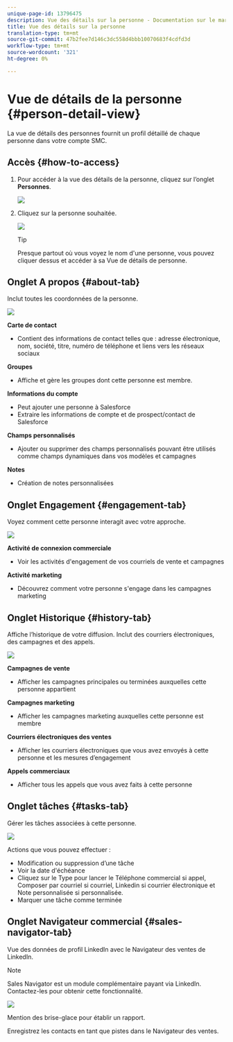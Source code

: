 ```yaml
---
unique-page-id: 13796475
description: Vue des détails sur la personne - Documentation sur le marketing - Documentation sur le produit
title: Vue des détails sur la personne
translation-type: tm+mt
source-git-commit: 47b2fee7d146c3dc558d4bbb10070683f4cdfd3d
workflow-type: tm+mt
source-wordcount: '321'
ht-degree: 0%

---
```



# Vue de détails de la personne {#person-detail-view}

La vue de détails des personnes fournit un profil détaillé de chaque personne dans votre compte SMC.

## Accès {#how-to-access}

1. Pour accéder à la vue des détails de la personne, cliquez sur l’onglet **Personnes**.

   ![](assets/people-tab.png)

1. Cliquez sur la personne souhaitée.

   ![](assets/select-contact.png)

   >[!TIP]
   >
   >Presque partout où vous voyez le nom d&#39;une personne, vous pouvez cliquer dessus et accéder à sa Vue de détails de personne.

## Onglet A propos {#about-tab}

Inclut toutes les coordonnées de la personne.

![](assets/about.jpg)

**Carte de contact**

* Contient des informations de contact telles que : adresse électronique, nom, société, titre, numéro de téléphone et liens vers les réseaux sociaux

**Groupes**

* Affiche et gère les groupes dont cette personne est membre.

**Informations du compte**

* Peut ajouter une personne à Salesforce
* Extraire les informations de compte et de prospect/contact de Salesforce

**Champs personnalisés**

* Ajouter ou supprimer des champs personnalisés pouvant être utilisés comme champs dynamiques dans vos modèles et campagnes

**Notes**

* Création de notes personnalisées

## Onglet Engagement {#engagement-tab}

Voyez comment cette personne interagit avec votre approche.

![](assets/engagement.jpg)

**Activité de connexion commerciale**

* Voir les activités d&#39;engagement de vos courriels de vente et campagnes

**Activité marketing**

* Découvrez comment votre personne s&#39;engage dans les campagnes marketing

## Onglet Historique {#history-tab}

Affiche l’historique de votre diffusion. Inclut des courriers électroniques, des campagnes et des appels.

![](assets/history.jpg)

**Campagnes de vente**

* Afficher les campagnes principales ou terminées auxquelles cette personne appartient

**Campagnes marketing**

* Afficher les campagnes marketing auxquelles cette personne est membre

**Courriers électroniques des ventes**

* Afficher les courriers électroniques que vous avez envoyés à cette personne et les mesures d’engagement

**Appels commerciaux**

* Afficher tous les appels que vous avez faits à cette personne

## Onglet tâches {#tasks-tab}

Gérer les tâches associées à cette personne.

![](assets/tasks.jpg)

Actions que vous pouvez effectuer :

* Modification ou suppression d’une tâche
* Voir la date d&#39;échéance
* Cliquez sur le Type pour lancer le Téléphone commercial si appel, Composer par courriel si courriel, Linkedin si courrier électronique et Note personnalisée si personnalisée.
* Marquer une tâche comme terminée

## Onglet Navigateur commercial {#sales-navigator-tab}

Vue des données de profil LinkedIn avec le Navigateur des ventes de LinkedIn.

>[!NOTE]
>
>Sales Navigator est un module complémentaire payant via LinkedIn. Contactez-les pour obtenir cette fonctionnalité.

![](assets/linkedin.jpg)

Mention des brise-glace pour établir un rapport.

Enregistrez les contacts en tant que pistes dans le Navigateur des ventes.
